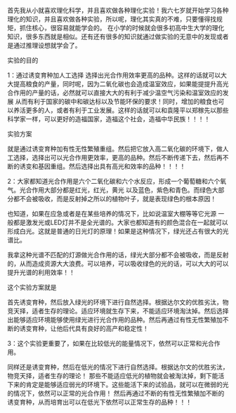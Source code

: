 首先我从小就喜欢理化科学，并且喜欢做各种理化实验！我六七岁就开始学习各种理化的知识，并且喜欢做各种实验，所以呢，理化其实真的不难，只要懂得找规矩，抓住核心，很容易就能学会的。
在小学的时候就会很多初高中生大学的理化知识，很多东西就是相似。还有还有很多的知识就通过做实验的无意中的发现或者是通过推理设想就学会了。




实验的目的



1：通过诱变育种加人工选择 选择出光合作用效率更高的品种。这样的话就可以大大提高粮食的产量，同时呢，因为二氧化碳也会造成温室效应，如果能提提升高光合作用的产量的话，必然就可以直接大大的有利于减少温空气污染和温室效应的发展
从而有利于国家的碳中和碳达标以及节能环保的要求！同时，增加的粮食也可以养活更多的人，或者有利于工业发展。这样的话就可以和袁隆平以郑稼先以那些科学家一样，可以更好的造福国家，造福这个社会，造福中华民族！！！！





实验方案


就是通过诱变育种加有性无性繁殖重组。然后把它放入高二氧化碳的环境下，做人工选择，选择出可以光合作用更效率，更高的品种。然后不断传递下去，然后再不断的诱变和基因重组。然后选择出具有高光和效率的品种！！！！







2：大家都知道光合作用是六个二氧化碳和六个水反应，形成一个葡萄糖和六个氧气。光合作用大部分都是红光，红光，黄光 以及蓝色，紫色和青色。而绿色大部分都不会被吸收，而是反射掉之所以的植物叶子，就是表现绿色的根本原因！

也知道，如果在应急或者是在某些培养的情况下，比如说温室大棚等等它光源 一般都是激发光或LED灯并不是全光谱的。大家也都知道有的颜色混合在一起就可以形成白光。这就是普通的日光灯的原理！如果是这种情况下，绿光还占有很大的光谱比。

我拿这种光谱不匹配的灯源做光合作用的话，绿光大部分都不会被吸收，而是反射的，从而造成资源大大浪费。可以培养，可以吸收绿色的光的话，可以大大的可以提升光谱的利用效率！！


这个实验方案就是



首先诱变育种，然后放入绿光的环境下进行自然选择。根据达尔文的优胜劣汰，物竞天择，适者生存的理论。适应环境就生存下来，不能适应环境淘汰掉。然后选择出能够适应环境能够使用绿光进行光合作用的品种。然后再通过有性无性繁殖加不断的诱变育种，让他后代具有良好的高产和稳定性！







3：这个实验更重要了，如果在比较低光的能量情况下，依然可以正常和光合作用。



同样还是诱变育种，然后在低光的情况下进行自然选择。根据达尔文的优胜劣汰，物竞天择，适者生存的理论！ 那些不能适应低光的植物就会被淘汰掉，剩下能活下来的肯定是能够适应弱光的环境下。这些能活下来的试验品，就可以在微弱的光的情况下，依然可以正常的光合作用！
然后再通过不断的有性无性繁殖加不断的诱变育种，从而培育出可以在低光下依然可以正常生存的品种！！！

